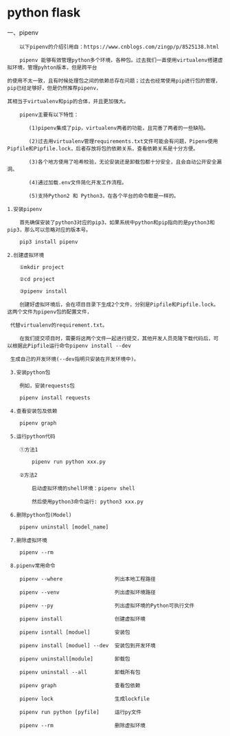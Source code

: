 # python flask

一、pipenv
        
        以下pipenv的介绍引用自：https://www.cnblogs.com/zingp/p/8525138.html
        
        pipenv 能够有效管理python多个环境，各种包。过去我们一直使用virtualenv搭建虚拟环境，管理pyhton版本，但是跨平台
    
    的使用不太一致，且有时候处理包之间的依赖总存在问题；过去也经常使用pip进行包的管理，pip已经足够好，但是仍然推荐pipenv，
    
    其相当于virtualenv和pip的合体，并且更加强大。
        
        pipenv主要有以下特性：
        
           (1)pipenv集成了pip，virtualenv两者的功能，且完善了两者的一些缺陷。
           
           (2)过去用virtualenv管理requirements.txt文件可能会有问题，Pipenv使用Pipfile和Pipfile.lock，后者存放将包的依赖关系，查看依赖关系是十分方便。
           
           (3)各个地方使用了哈希校验，无论安装还是卸载包都十分安全，且会自动公开安全漏洞。
           
           (4)通过加载.env文件简化开发工作流程。
           
           (5)支持Python2 和 Python3，在各个平台的命令都是一样的。
    
    1.安装pipenv
        
        首先确保安装了python3对应的pip3，如果系统中python和pip指向的是python3和pip3，那么可以忽略对应的版本号。
        
        pip3 install pipenv
    
    2.创建虚拟环境
    
        ①mkdir project
        
        ②cd project
        
        ③pipenv install
        
        创建好虚拟环境后，会在项目目录下生成2个文件，分别是Pipfile和Pipfile.lock。这两个文件为pipenv包的配置文件，
        
     代替virtualenv的requirement.txt。
     
        在我们提交项目时，需要将这两个文件一起进行提交，其他开发人员克隆下载代码后，可以根据此Pipfile运行命令pipenv install --dev
        
     生成自己的开发环境(--dev指明只安装在开发环境中)。
     
     3.安装python包
     
        例如，安装requests包
        
        pipenv install requests
        
     4.查看安装包及依赖
        
        pipenv graph
     
     5.运行python代码
     
        ①方法1
            
            pipenv run python xxx.py
           
        ②方法2
        
            启动虚拟环境的shell环境：pipenv shell
            
            然后使用python3命令运行: python3 xxx.py
     
     6.删除python包(Model)
     
        pipenv uninstall [model_name]

     7.删除虚拟环境
     
        pipenv --rm
     
     8.pipenv常用命令        
     
        pipenv --where                 列出本地工程路径
        
        pipenv --venv                  列出虚拟环境路径
        
        pipenv --py                    列出虚拟环境的Python可执行文件
        
        pipenv install                 创建虚拟环境
        
        pipenv isntall [moduel]        安装包
        
        pipenv install [moduel] --dev  安装包到开发环境
        
        pipenv uninstall[module]       卸载包
        
        pipenv uninstall --all         卸载所有包
        
        pipenv graph                   查看包依赖
        
        pipenv lock                    生成lockfile
        
        pipenv run python [pyfile]     运行py文件
        
        pipenv --rm                    删除虚拟环境